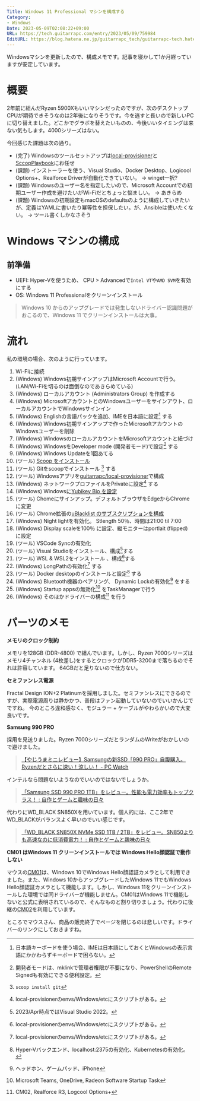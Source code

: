 ```yaml
---
Title: Windows 11 Professional マシンを構成する
Category:
- Windows
Date: 2023-05-09T02:08:22+09:00
URL: https://tech.guitarrapc.com/entry/2023/05/09/759984
EditURL: https://blog.hatena.ne.jp/guitarrapc_tech/guitarrapc-tech.hatenablog.com/atom/entry/4207575160647289979
---
```


Windowsマシンを更新したので、構成メモです。記事を寝かして1か月経っていますが安定しています。

# 概要

2年前に組んだRyzen 5900Xもいいマシンだったのですが、次のデスクトップCPUが期待できそうなのは2年後になりそうです。今を逃すと長いので新しいPCに切り替えました。どこかでグラボを替えたいものの、今後いいタイミングは来ない気もします。4000シリーズはない。

今回感じた課題は次の通り。

- (完了) Windowsのツールセットアップは[local-provisioner](https://github.com/guitarrapc/local-provisioner)と[SccopPlaybook](https://github.com/guitarrapc/ScoopPlaybook)にお任せ
- (課題) インストーラーを使う、Visual Studio、Docker Desktop、Logicool Options+、Realforce Driverが自動化できていない。 -> winget一択?
- (課題) Windowsのユーザー名を指定したいので、Microsoft Accountでの初期ユーザー作成を避けたいがWi-Fiだとちょっと悩ましい。 -> あきらめ
- (課題) Windowsの初期設定もmacOSのdefaultsのように構成していきたいが、定義はYAMLに書いたり冪等性を担保したい。が、Ansibleは使いたくない。 -> ツール書くしかなさそう

# Windows マシンの構成

## 前準備

- UEFI: Hyper-Vを使うため、 CPU > Advancedで`Intel VT`や`AMD SVM`を有効にする
- OS: Windows 11 Professionalをクリーンインストール

> Windows 10 からのアップグレードでは発生しないドライバー認識問題がおこるので、Windows 11 でクリーンインストールは大事。

# 流れ

私の環境の場合、次のように行っています。

1. Wi-Fiに接続
2. (Windows) Windows初期サインアップはMicrosoft Accountで行う。(LAN/Wi-Fiを切るのは面倒なのであきらめている)
3. (Windows) ローカルアカウント (Administrators Group) を作成する
4. (Windows) MicrosoftアカウントとのWindowsユーザーをサインアウト、ローカルアカウントでWindowsサインイン
5. (Windows) Englishの言語パックを追加、IMEを日本語に設定[^1] する
6. (Windows) Windows初期サインアップで作ったMicrosoftアカウントのWindowsユーザーを削除
7. (Windows) WindowsのローカルアカウントをMicrosoftアカウントと紐づけ
8. (Windows) WindowsをDeveloper mode (開発者モード)で設定[^2] する
9. (Windows) Windows Updateを1回あてる
10. (ツール) [Scoop をインストール](https://scoop.sh/)
11. (ツール) Gitをscoopでインストール [^3] する
12. (ツール) Windowsアプリを[guitarrapc/local-provisioner](https://github.com/guitarrapc/local-provisioner)で構成
13. (Windows) ネットワークプロファイルをPrivateに設定[^4] する
14. (Windows) Windowsに[Yubikey Bio を設定](https://www.yubico.com/setup/yubikey-bio-series/)
15. (ツール) Chomeにサインアップ。デフォルトブラウザをEdgeからChromeに変更
16. (ツール) Chrome拡張の[uBlacklist のサブスクリプションを構成](https://github.com/guitarrapc/ublacklist-subscription)
17. (Windows) Night lightを有効化。 Stlength 50％、時間は21:00 til 7:00
18. (Windows) Display scaleを100％ に設定、縦モニターはportlait (flipped) に設定
19. (ツール) VSCode Syncの有効化
20. (ツール) Visual Studioをインストール、構成[^5]する
21. (ツール) WSL & WSL2をインストール 、構成[^6]する
22. (Windows) LongPathの有効化[^7] する
23. (ツール) Docker desktopのインストールと設定[^8] する
24. (Windows) Bluetooth機器のペアリング、 Dynamic Lockの有効化[^9] をする
25. (Windows) Startup appsの無効化[^10] をTaskManagerで行う
26. (Windows) そのほかドライバーの構成[^11] を行う

# パーツのメモ

**メモリのクロック制約**

メモリを128GB (DDR-4800) で組んでいます。しかし、Ryzen 7000シリーズはメモリ4チャンネル (4枚差し)をするとクロックがDDR5-3200まで落ちるのでそれは許容しています。
64GBだと足りないので仕方ない。

**セミファンレス電源**

Fractal Design ION+2 Platinumを採用しました。セミファンレスにできるのですが、実際電源周りは静かかつ、普段はファン起動していないのでいいかんじでですね。
今のところ違和感なく、モジュラー + ケーブルがやわらかいので大変良いです。

**Samsung 990 PRO**

採用を見送りました。Ryzen 7000シリーズだとランダムのWriteがおかしいので避けました。

> [【やじうまミニレビュー】Samsungの新SSD「990 PRO」自腹購入。Ryzenだとさらに速い！涼しい！ - PC Watch](https://pc.watch.impress.co.jp/docs/column/yajiuma-mini-review/1470928.html)

インテルなら問題ないようなのでいいのではないでしょうか。

> [「Samsung SSD 990 PRO 1TB」をレビュー。性能も電力効率もトップクラス！ : 自作とゲームと趣味の日々](https://jisakuhibi.jp/review/samsung-ssd-990-pro-1tb)

代わりにWD_BLACK SN850Xを用いています。個人的には、ここ2年でWD_BLACKがバランスよく早いのでいい感じです。

> [「WD_BLACK SN850X NVMe SSD 1TB / 2TB」をレビュー。SN850よりも高速なのに低消費電力！ : 自作とゲームと趣味の日々](https://jisakuhibi.jp/review/wd_black-sn850x-nvme-ssd-1tb-and-2tb)

**CM01 はWindows 11 クリーンインストールでは Windows Hello顔認証で動作しない**

マウスの[CM01](https://www2.mouse-jp.co.jp/ssl/user_support2/cm01/driver.asp)は、Windows 10でWindows Hello顔認証カメラとして利用できました。また、Windows 10からアップグレードしたWindows 11でもWindows Hello顔認証カメラとして機能します。しかし、Windows 11をクリーンインストールした環境では同ドライバーが機能しません。CM01はWindows 11で機能しないと公式に表明されているので、そんなものと割り切りましょう。代わりに後継の[CM02](https://www2.mouse-jp.co.jp/ssl/user_support2/cm02/driver.asp)を利用しています。

ところでマウスさん、商品の販売終了でページを閉じるのは悲しいです。ドライバーのリンクにしておきますね。


[^1]: 日本語キーボードを使う場合、IMEは日本語にしておくとWindowsの表示言語にかかわらずキーボードで困らない。
[^2]: 開発者モードは、mklinkで管理者権限が不要になり、PowerShellのRemote Signedも有効にできる便利設定。
[^3]: `scoop install git`
[^4]: local-provisionerのenvs/Windows/etcにスクリプトがある。
[^5]: 2023/Apr時点ではVisual Studio 2022。
[^6]: local-provisionerのenvs/Windows/etcにスクリプトがある。
[^7]: local-provisionerのenvs/Windows/etcにスクリプトがある。
[^8]: Hyper-Vバックエンド、localhost:2375の有効化、Kubernetesの有効化。
[^9]: ヘッドホン、ゲームパッド、iPhone
[^10]: Microsoft Teams, OneDrive, Radeon Software Startup Task
[^11]: CM02, Realforce R3, Logcool Options+
